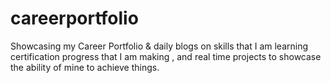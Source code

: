# careerportfolio
Showcasing my Career Portfolio &amp; daily blogs on skills that I am learning certification progress that I am making , and real time projects to showcase the ability of mine to achieve things.
